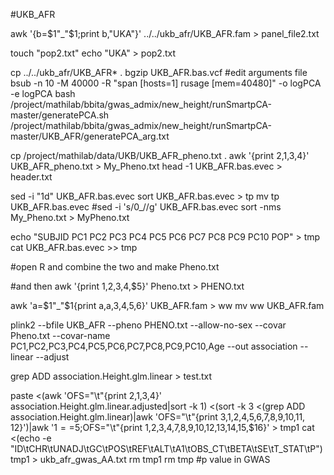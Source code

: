#UKB_AFR

awk '{b=$1"_"$1;print b,"UKA"}' ../../ukb_afr/UKB_AFR.fam > panel_file2.txt

touch "pop2.txt"
echo "UKA" > pop2.txt

cp ../../ukb_afr/UKB_AFR* .
bgzip UKB_AFR.bas.vcf
#edit arguments file
bsub -n 10 -M 40000 -R "span [hosts=1] rusage [mem=40480]" -o logPCA -e logPCA bash /project/mathilab/bbita/gwas_admix/new_height/runSmartpCA-master/generatePCA.sh /project/mathilab/bbita/gwas_admix/new_height/runSmartpCA-master/UKB_AFR/generatePCA_arg.txt


cp /project/mathilab/data/UKB/UKB_AFR_pheno.txt .
awk '{print $2,$1,$3,$4}' UKB_AFR_pheno.txt > My_Pheno.txt
head -1 UKB_AFR.bas.evec  > header.txt

sed -i "1d" UKB_AFR.bas.evec
sort UKB_AFR.bas.evec > tp
mv tp UKB_AFR.bas.evec
#sed -i 's/0_//g' UKB_AFR.bas.evec
sort -nms My_Pheno.txt > MyPheno.txt

echo "SUBJID PC1 PC2 PC3 PC4 PC5 PC6 PC7 PC8 PC9 PC10 POP" > tmp
cat UKB_AFR.bas.evec >> tmp

#open R and combine the two and make
Pheno.txt





#and then
awk '{print $1,$2,$3,$4,$5}' Pheno.txt > PHENO.txt


awk 'a=$1"_"$1{print a,a,$3,$4,$5,$6}' UKB_AFR.fam > ww
mv ww UKB_AFR.fam

plink2 --bfile UKB_AFR --pheno PHENO.txt --allow-no-sex --covar Pheno.txt --covar-name PC1,PC2,PC3,PC4,PC5,PC6,PC7,PC8,PC9,PC10,Age --out association --linear --adjust

grep ADD association.Height.glm.linear > test.txt

paste <(awk 'OFS="\t"{print $2,$1,$3,$4}' association.Height.glm.linear.adjusted|sort -k 1) <(sort -k 3 <(grep ADD association.Height.glm.linear)|awk 'OFS="\t"{print $3,$1,$2,$4,$5,$6,$7,$8,$9,$10,$11,$
12}')|awk '$1==$5;OFS="\t"{print $1,$2,$3,$4,$7,$8,$9,$10,$12,$13,$14,$15,$16}' > tmp1
cat <(echo -e "ID\tCHR\tUNADJ\tGC\tPOS\tREF\tALT\tA1\tOBS_CT\tBETA\tSE\tT_STAT\tP") tmp1 > ukb_afr_gwas_AA.txt
rm tmp1
rm tmp
#p value in GWAS

